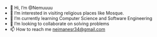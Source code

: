 - 👋 Hi, I’m @Nemuuuu
- 👀 I’m interested in visiting religious places like Mosque.
- 🌱 I’m currently learning Computer Science and Software Engineering
- 💞️ I’m looking to collaborate on solving problems
- 📫 How to reach me neimanesr34@gmail.com

<!---
Nemuuuu/Nemuuuu is a ✨ special ✨ repository because its `README.md` (this file) appears on your GitHub profile.
You can click the Preview link to take a look at your changes.
--->
